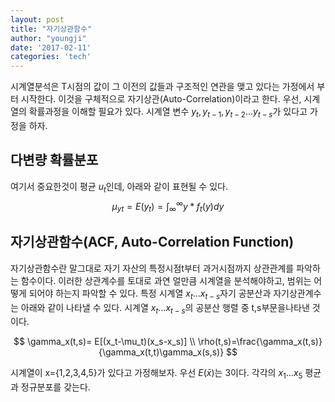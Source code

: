 ```yaml
---
layout: post
title: "자기상관함수"
author: "youngji"
date: '2017-02-11'
categories: 'tech'
---
```

시계열분석은 T시점의 값이  그 이전의 값들과 구조적인 연관을 맺고 있다는 가정에서 부터 시작한다. 이것을 구체적으로 자기상관(Auto-Correlation)이라고 한다. 우선, 시계열의 확률과정을 이해할 필요가 있다. 시계열 변수 $y_t,y_{t-1},y_{t-2} \dots y_{t-s}$가 있다고 가정을 하자.

## 다변량 확률분포
여기서 중요한것이 평균 $u_{t}$인데, 아래와 같이 표현될 수 있다.
$$
\mu_{yt}=E(y_{t})=\int_\infty^{\infty}y*f_t(y)dy
$$

## 자기상관함수(ACF, Auto-Correlation Function)
자기상관함수란 말그대로 자기 자산의 특정시점t부터 과거시점까지 상관관계를 파악하는 함수이다. 이러한 상관계수를 토대로 과연 얼만큼 시계열을 분석해야하고, 범위는 어떻게 되어야 하는지 파악할 수 있다. 특정 시계열 $x_t \dots x_{t-s}$자기 공분산과 자기상관계수는 아래와 같이 나타낼 수 있다. 시계열 $x_t \dots x_{t-s}$의 공분산 행렬 중 t,s부문을나타낸 것이다.

$$
\gamma_x(t,s)= E[(x_t-\mu_t)(x_s-x_s)] \\
\rho(t,s)=\frac{\gamma_x(t,s)}{\gamma_x(t,t)\gamma_x(s,s)}
$$

시계열이 x={1,2,3,4,5}가 있다고 가정해보자. 우선 $E(\bar{x})$는 3이다. 각각의  $x_1 \dots x_5$ 평균과 정규분포를 갖는다.
